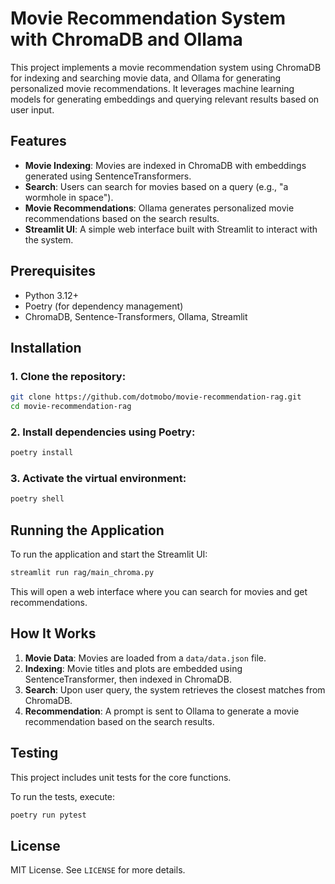 # Movie Recommendation System with ChromaDB and Ollama

This project implements a movie recommendation system using ChromaDB for indexing and searching movie data, and Ollama for generating personalized movie recommendations. It leverages machine learning models for generating embeddings and querying relevant results based on user input.

## Features
- **Movie Indexing**: Movies are indexed in ChromaDB with embeddings generated using SentenceTransformers.
- **Search**: Users can search for movies based on a query (e.g., "a wormhole in space").
- **Movie Recommendations**: Ollama generates personalized movie recommendations based on the search results.
- **Streamlit UI**: A simple web interface built with Streamlit to interact with the system.

## Prerequisites

- Python 3.12+
- Poetry (for dependency management)
- ChromaDB, Sentence-Transformers, Ollama, Streamlit

## Installation

### 1. Clone the repository:

```bash
git clone https://github.com/dotmobo/movie-recommendation-rag.git
cd movie-recommendation-rag
```

### 2. Install dependencies using Poetry:

```bash
poetry install
```

### 3. Activate the virtual environment:

```bash
poetry shell
```

## Running the Application

To run the application and start the Streamlit UI:

```bash
streamlit run rag/main_chroma.py
```

This will open a web interface where you can search for movies and get recommendations.

## How It Works

1. **Movie Data**: Movies are loaded from a `data/data.json` file.
2. **Indexing**: Movie titles and plots are embedded using SentenceTransformer, then indexed in ChromaDB.
3. **Search**: Upon user query, the system retrieves the closest matches from ChromaDB.
4. **Recommendation**: A prompt is sent to Ollama to generate a movie recommendation based on the search results.

## Testing

This project includes unit tests for the core functions.

To run the tests, execute:

```bash
poetry run pytest
```

## License

MIT License. See `LICENSE` for more details.
